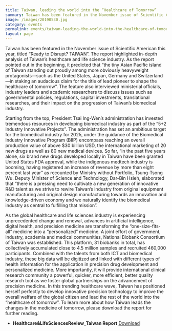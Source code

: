 ```yaml
---
title: Taiwan, leading the world into the “Healthcare of Tomorrow”
summary: Taiwan has been featured in the November issue of Scientific American this year, titled “Ready to Disrupt? TAIWAN”. 
image: /images/20190530.jpg
category: events
permalink: events/taiwan-leading-the-world-into-the-healthcare-of-tomorrow/
layout: page
---
```


Taiwan has been featured in the November issue of Scientific American this year, titled “Ready to Disrupt? TAIWAN”. The report highlighted in-depth analysis of Taiwan’s healthcare and life science industry. As the report pointed out in the beginning, it predicted that “the tiny Asian Pacific island of Taiwan standing out proudly among more obviously heavyweight protagonists—such as the United States, Japan, Germany and Switzerland—in staking an audacious claim for the title of lead pioneer to shape the healthcare of tomorrow”. The feature also interviewed ministerial officials, industry leaders and academic researchers to discuss issues such as governmental policies, regulations, capital investments, translational researches, and their impact on the progression of Taiwan’s biomedical industry. 

Starting from the top, President Tsai Ing-Wen’s administration has invested tremendous resources in developing biomedical industry as part of the “5+2 Industry Innovative Projects”. The administration has set an ambitious target for the biomedical industry for 2025, under the guidance of the Biomedical Industry Innovative Program (BIIP) encompass reaching an overall production value of above $30 billion USD, the international marketing of 20 new drugs as well as 80 new medical devices. So far, “in the past five years alone, six brand new drugs developed locally in Taiwan have been granted United States FDA approval, while the indigenous medtech industry is booming, having registered an increase of revenue by more than eight percent last year” as recounted by Ministry without Portfolio, Tsung-Tsong Wu. Deputy Minister of Science and Technology, Dar-Bin Hsieh, elaborated that “there is a pressing need to cultivate a new generation of innovative R&D talent as we strive to rewire Taiwan’s industry from original equipment manufacturing and original design manufacturing towards an innovation and knowledge-driven economy and we naturally identify the biomedical industry as central to fulfilling that mission”.

As the global healthcare and life sciences industry is experiencing unprecedented change and renewal, advances in artificial intelligence, digital health, and precision medicine are transforming the “one-size-fits-all” medicine into a “personalized” medicine. A joint effort of government, industry, academia and medical communities, National Biobank Consortium of Taiwan was established. This platform, 31 biobanks in total, has collectively accumulated close to 4.5 million samples and recruited 460,000 participants. Combined with the talents from both ICT and biomedical industry, these big data will be digitized and linked with different types of health information for the application in precision drug development and personalized medicine. More importantly, it will provide international clinical research community a powerful, quicker, more efficient, better quality research tool as we foster global partnerships on the advancement of precision medicine. 
In this trending healthcare wave, Taiwan has positioned herself perfectly to develop innovative precision technology to improve the overall welfare of the global citizen and lead the rest of the world into the “healthcare of tomorrow”. To learn more about how Taiwan leads the changes in the medicine of tomorrow, please download the report for further reading.


* **Healthcare&LifeSciencesReview_Taiwan Report** [Download](https://drive.google.com/file/d/1Ufl-kMtZhKWuAHrC-PX2BwY4_h0ZLtua/view?usp=sharing)
